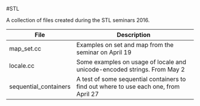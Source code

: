 #STL

A collection of files created during the STL seminars 2016.

|File|			Description|
|----|---------------------|
|map_set.cc	| Examples on set and map from the seminar on April 19 |
|locale.cc  | Some examples on usage of locale and unicode-encoded strings. From May 2|
|sequential_containers| A test of some sequential containers to find out where to use each one, from April 27|
